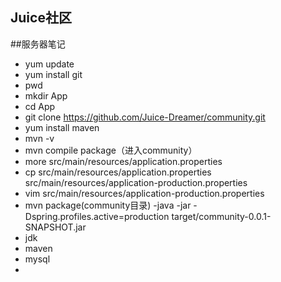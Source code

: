 ## Juice社区
##服务器笔记
  - yum update
  - yum install git
  - pwd
  - mkdir App
  - cd App
  - git clone https://github.com/Juice-Dreamer/community.git
  - yum install maven
  - mvn -v
  - mvn compile package（进入community）
  - more src/main/resources/application.properties
  - cp src/main/resources/application.properties src/main/resources/application-production.properties
  - vim  src/main/resources/application-production.properties
  - mvn package(community目录)
  -java -jar -Dspring.profiles.active=production target/community-0.0.1-SNAPSHOT.jar
  - jdk
  - maven
  - mysql
  -  